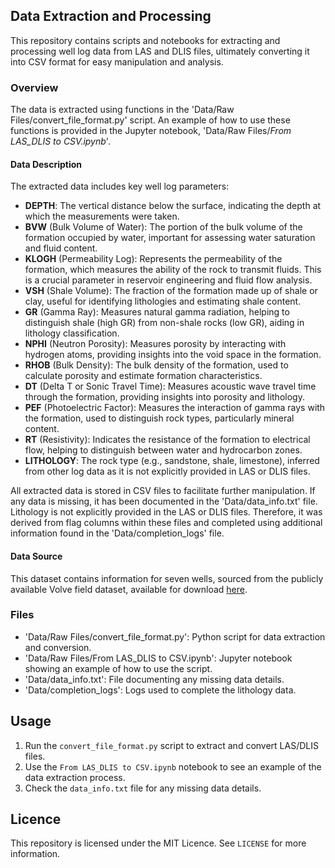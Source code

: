 ## Data Extraction and Processing

This repository contains scripts and notebooks for extracting and processing well log data from LAS and DLIS files, ultimately converting it into CSV format for easy manipulation and analysis.

### Overview

The data is extracted using functions in the 'Data/Raw Files/convert_file_format.py' script. An example of how to use these functions is provided in the Jupyter notebook, 'Data/Raw Files/*From LAS_DLIS to CSV.ipynb*'.

#### Data Description

The extracted data includes key well log parameters:

- **DEPTH**: The vertical distance below the surface, indicating the depth at which the measurements were taken.
- **BVW** (Bulk Volume of Water): The portion of the bulk volume of the formation occupied by water, important for assessing water saturation and fluid content.
- **KLOGH** (Permeability Log): Represents the permeability of the formation, which measures the ability of the rock to transmit fluids. This is a crucial parameter in reservoir engineering and fluid flow analysis.
- **VSH** (Shale Volume): The fraction of the formation made up of shale or clay, useful for identifying lithologies and estimating shale content.
- **GR** (Gamma Ray): Measures natural gamma radiation, helping to distinguish shale (high GR) from non-shale rocks (low GR), aiding in lithology classification.
- **NPHI** (Neutron Porosity): Measures porosity by interacting with hydrogen atoms, providing insights into the void space in the formation.
- **RHOB** (Bulk Density): The bulk density of the formation, used to calculate porosity and estimate formation characteristics.
- **DT** (Delta T or Sonic Travel Time): Measures acoustic wave travel time through the formation, providing insights into porosity and lithology.
- **PEF** (Photoelectric Factor): Measures the interaction of gamma rays with the formation, used to distinguish rock types, particularly mineral content.
- **RT** (Resistivity): Indicates the resistance of the formation to electrical flow, helping to distinguish between water and hydrocarbon zones.
- **LITHOLOGY**: The rock type (e.g., sandstone, shale, limestone), inferred from other log data as it is not explicitly provided in LAS or DLIS files.

All extracted data is stored in CSV files to facilitate further manipulation. If any data is missing, it has been documented in the 'Data/data_info.txt' file. Lithology is not explicitly provided in the LAS or DLIS files. Therefore, it was derived from flag columns within these files and completed using additional information found in the 'Data/completion_logs' file.

#### Data Source

This dataset contains information for seven wells, sourced from the publicly available Volve field dataset, available for download [here](https://www.equinor.com/energy/volve-data-sharing).

### Files

- 'Data/Raw Files/convert_file_format.py': Python script for data extraction and conversion.
- 'Data/Raw Files/From LAS_DLIS to CSV.ipynb': Jupyter notebook showing an example of how to use the script.
- 'Data/data_info.txt': File documenting any missing data details.
- 'Data/completion_logs': Logs used to complete the lithology data.

## Usage

1. Run the `convert_file_format.py` script to extract and convert LAS/DLIS files.
2. Use the `From LAS_DLIS to CSV.ipynb` notebook to see an example of the data extraction process.
3. Check the `data_info.txt` file for any missing data details.

## Licence

This repository is licensed under the MIT Licence. See `LICENSE` for more information.

